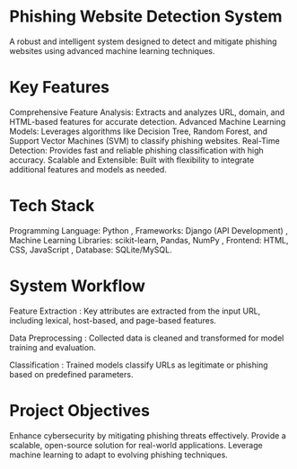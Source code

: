 # Phishing Website Detection System
A robust and intelligent system designed to detect and mitigate phishing websites using advanced machine learning techniques.

# Key Features
Comprehensive Feature Analysis: Extracts and analyzes URL, domain, and HTML-based features for accurate detection.
Advanced Machine Learning Models: Leverages algorithms like Decision Tree, Random Forest, and Support Vector Machines (SVM) to classify phishing websites.
Real-Time Detection: Provides fast and reliable phishing classification with high accuracy.
Scalable and Extensible: Built with flexibility to integrate additional features and models as needed.

# Tech Stack
Programming Language: Python ,
Frameworks: Django (API Development) ,
Machine Learning Libraries: scikit-learn, Pandas, NumPy ,
Frontend: HTML, CSS, JavaScript ,
Database: SQLite/MySQL.

# System Workflow
Feature Extraction : Key attributes are extracted from the input URL, including lexical, host-based, and page-based features.

Data Preprocessing : Collected data is cleaned and transformed for model training and evaluation.

Classification : Trained models classify URLs as legitimate or phishing based on predefined parameters.

# Project Objectives
Enhance cybersecurity by mitigating phishing threats effectively.
Provide a scalable, open-source solution for real-world applications.
Leverage machine learning to adapt to evolving phishing techniques.
